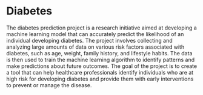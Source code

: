 # Diabetes



The diabetes prediction project is a research initiative aimed at developing a machine learning model that can accurately predict the likelihood of an individual developing diabetes. The project involves collecting and analyzing large amounts of data on various risk factors associated with diabetes, such as age, weight, family history, and lifestyle habits. The data is then used to train the machine learning algorithm to identify patterns and make predictions about future outcomes. The goal of the project is to create a tool that can help healthcare professionals identify individuals who are at high risk for developing diabetes and provide them with early interventions to prevent or manage the disease.
